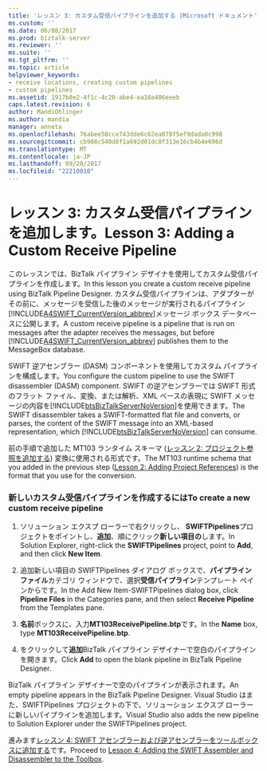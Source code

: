 ```yaml
---
title: 'レッスン 3: カスタム受信パイプラインを追加する |Microsoft ドキュメント'
ms.custom: ''
ms.date: 06/08/2017
ms.prod: biztalk-server
ms.reviewer: ''
ms.suite: ''
ms.tgt_pltfrm: ''
ms.topic: article
helpviewer_keywords:
- receive locations, creating custom pipelines
- custom pipelines
ms.assetid: 1917b8e2-4f1c-4c20-abe4-ea18a406eeeb
caps.latest.revision: 6
author: MandiOhlinger
ms.author: mandia
manager: anneta
ms.openlocfilehash: 76abee50cce743dde6c62ea078f5ef9dada0c998
ms.sourcegitcommit: cb908c540d8f1a692d01dc8f313e16cb4b4e696d
ms.translationtype: MT
ms.contentlocale: ja-JP
ms.lasthandoff: 09/20/2017
ms.locfileid: "22210010"
---
```

# <a name="lesson-3-adding-a-custom-receive-pipeline"></a><span data-ttu-id="360cc-102">レッスン 3: カスタム受信パイプラインを追加します。</span><span class="sxs-lookup"><span data-stu-id="360cc-102">Lesson 3: Adding a Custom Receive Pipeline</span></span>
<span data-ttu-id="360cc-103">このレッスンでは、BizTalk パイプライン デザイナを使用してカスタム受信パイプラインを作成します。</span><span class="sxs-lookup"><span data-stu-id="360cc-103">In this lesson you create a custom receive pipeline using BizTalk Pipeline Designer.</span></span> <span data-ttu-id="360cc-104">カスタム受信パイプラインは、アダプターがその前に、メッセージを受信した後のメッセージが実行されるパイプライン[!INCLUDE[A4SWIFT_CurrentVersion_abbrev](../../includes/a4swift-currentversion-abbrev-md.md)]メッセージ ボックス データベースに公開します。</span><span class="sxs-lookup"><span data-stu-id="360cc-104">A custom receive pipeline is a pipeline that is run on messages after the adapter receives the messages, but before [!INCLUDE[A4SWIFT_CurrentVersion_abbrev](../../includes/a4swift-currentversion-abbrev-md.md)] publishes them to the MessageBox database.</span></span>  
  
 <span data-ttu-id="360cc-105">SWIFT 逆アセンブラー (DASM) コンポーネントを使用してカスタム パイプラインを構成します。</span><span class="sxs-lookup"><span data-stu-id="360cc-105">You configure the custom pipeline to use the SWIFT disassembler (DASM) component.</span></span> <span data-ttu-id="360cc-106">SWIFT の逆アセンブラーでは SWIFT 形式のフラット ファイル、変換、または解析、XML ベースの表現に SWIFT メッセージの内容を[!INCLUDE[btsBizTalkServerNoVersion](../../includes/btsbiztalkservernoversion-md.md)]を使用できます。</span><span class="sxs-lookup"><span data-stu-id="360cc-106">The SWIFT disassembler takes a SWIFT-formatted flat file and converts, or parses, the content of the SWIFT message into an XML-based representation, which [!INCLUDE[btsBizTalkServerNoVersion](../../includes/btsbiztalkservernoversion-md.md)] can consume.</span></span>  
  
 <span data-ttu-id="360cc-107">前の手順で追加した MT103 ランタイム スキーマ ([レッスン 2: プロジェクト参照を追加する](../../adapters-and-accelerators/accelerator-swift/lesson-2-adding-project-references.md)) 変換に使用される形式です。</span><span class="sxs-lookup"><span data-stu-id="360cc-107">The MT103 runtime schema that you added in the previous step ([Lesson 2: Adding Project References](../../adapters-and-accelerators/accelerator-swift/lesson-2-adding-project-references.md)) is the format that you use for the conversion.</span></span>  
  
### <a name="to-create-a-new-custom-receive-pipeline"></a><span data-ttu-id="360cc-108">新しいカスタム受信パイプラインを作成するには</span><span class="sxs-lookup"><span data-stu-id="360cc-108">To create a new custom receive pipeline</span></span>  
  
1.  <span data-ttu-id="360cc-109">ソリューション エクスプ ローラーで右クリックし、 **SWIFTPipelines**プロジェクトをポイントし、**追加**、順にクリック**新しい項目の**します。</span><span class="sxs-lookup"><span data-stu-id="360cc-109">In Solution Explorer, right-click the **SWIFTPipelines** project, point to **Add**, and then click **New Item**.</span></span>  
  
2.  <span data-ttu-id="360cc-110">追加新しい項目の SWIFTPipelines ダイアログ ボックスで、**パイプライン ファイル**カテゴリ ウィンドウで、選択**受信パイプライン**テンプレート ペインからです。</span><span class="sxs-lookup"><span data-stu-id="360cc-110">In the Add New Item-SWIFTPipelines dialog box, click **Pipeline Files** in the Categories pane, and then select **Receive Pipeline** from the Templates pane.</span></span>  
  
3.  <span data-ttu-id="360cc-111">**名前**ボックスに、入力**MT103ReceivePipeline.btp**です。</span><span class="sxs-lookup"><span data-stu-id="360cc-111">In the **Name** box, type **MT103ReceivePipeline.btp**.</span></span>  
  
4.  <span data-ttu-id="360cc-112">をクリックして**追加**BizTalk パイプライン デザイナーで空白のパイプラインを開きます。</span><span class="sxs-lookup"><span data-stu-id="360cc-112">Click **Add** to open the blank pipeline in BizTalk Pipeline Designer.</span></span>  
  
 <span data-ttu-id="360cc-113">BizTalk パイプライン デザイナーで空のパイプラインが表示されます。</span><span class="sxs-lookup"><span data-stu-id="360cc-113">An empty pipeline appears in the BizTalk Pipeline Designer.</span></span> <span data-ttu-id="360cc-114">Visual Studio はまた、SWIFTPipelines プロジェクトの下で、ソリューション エクスプ ローラーに新しいパイプラインを追加します。</span><span class="sxs-lookup"><span data-stu-id="360cc-114">Visual Studio also adds the new pipeline to Solution Explorer under the SWIFTPipelines project.</span></span>  
  
 <span data-ttu-id="360cc-115">進みます[レッスン 4: SWIFT アセンブラーおよび逆アセンブラーをツールボックスに追加する](../../adapters-and-accelerators/accelerator-swift/lesson-4-adding-the-swift-assembler-and-disassembler-to-the-toolbox.md)です。</span><span class="sxs-lookup"><span data-stu-id="360cc-115">Proceed to [Lesson 4: Adding the SWIFT Assembler and Disassembler to the Toolbox](../../adapters-and-accelerators/accelerator-swift/lesson-4-adding-the-swift-assembler-and-disassembler-to-the-toolbox.md).</span></span>